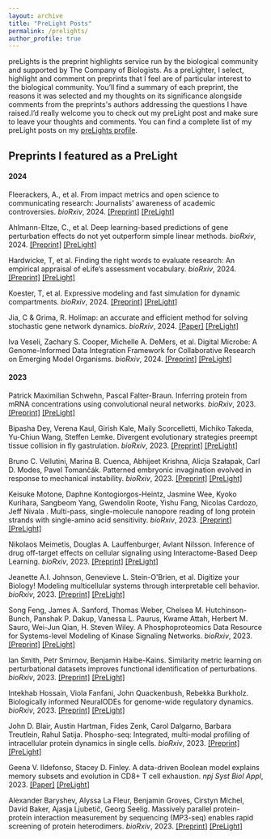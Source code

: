 ```yaml
---
layout: archive
title: "PreLight Posts"
permalink: /prelights/
author_profile: true
---
```


<script type='text/javascript' src='https://d1bxh8uas1mnw7.cloudfront.net/assets/embed.js'></script>

preLights is the preprint highlights service run by the biological community and supported by The Company of Biologists. As a preLighter, I select, highlight and comment on preprints that I feel are of particular interest to the biological community. You’ll find a summary of each preprint, the reasons it was selected and my thoughts on its significance alongside comments from the preprints's authors addressing the questions I have raised.I’d really welcome you to check out my preLight post and make sure to leave your thoughts and comments. You can find a complete list of my preLight posts on my <a href="https://prelights.biologists.com/profiles/bdmaier/">preLights profile</a>.

<h2>Preprints I featured as a PreLight</h2>

#### 2024 ####

<p>Fleerackers, A., et al. From impact metrics and open science to communicating research: Journalists’ awareness of academic controversies. <em>bioRxiv</em>, 2024. <a href="https://doi.org/10.1101/2024.09.03.609638">[Preprint]</a> <a href="https://prelights.biologists.com/profiles/bdmaier/">[PreLight]</a>

<p>Ahlmann-Eltze, C., et al. Deep learning-based predictions of gene perturbation effects do not yet outperform simple linear methods. <em>bioRxiv</em>, 2024. <a href="https://doi.org/10.1101/2024.09.16.613342">[Preprint]</a> <a href="https://prelights.biologists.com/highlights/deep-learning-based-predictions-of-gene-perturbation-effects-do-not-yet-outperform-simple-linear-methods/">[PreLight]</a>

<p>Hardwicke, T, et al. Finding the right words to evaluate research: An empirical appraisal of eLife’s assessment vocabulary. <em>bioRxiv</em>, 2024. <a href="https://doi.org/10.1101/2024.04.30.591844">[Preprint]</a> <a href="https://prelights.biologists.com/highlights/finding-the-right-words-to-evaluate-research-an-empirical-appraisal-of-elifes-assessment-vocabulary/">[PreLight]</a>

<p>Koester, T, et al. Expressive modeling and fast simulation for dynamic compartments. <em>bioRxiv</em>, 2024. <a href="https://www.biorxiv.org/content/10.1101/2024.04.02.587672v1">[Preprint]</a> <a href="https://prelights.biologists.com/highlights/expressive-modeling-and-fast-simulation-for-dynamic-compartments-v2/">[PreLight]</a>

<p>Jia, C & Grima, R. Holimap: an accurate and efficient method for solving stochastic gene network dynamics. <em>bioRxiv</em>, 2024. <a href="Holimap: an accurate and efficient method for solving stochastic gene network dynamics">[Paper]</a> <a href="https://prelights.biologists.com/highlights/holimap-an-accurate-and-efficient-method-for-solving-stochastic-gene-network-dynamics/">[PreLight]</a>

<p>Iva Veseli, Zachary S. Cooper, Michelle A. DeMers, et al. Digital Microbe: A Genome-Informed Data Integration Framework for Collaborative Research on Emerging Model Organisms. <em>bioRxiv</em>, 2024. <a href="https://www.biorxiv.org/content/10.1101/2024.01.16.575828v1">[Preprint]</a> <a href="https://prelights.biologists.com/highlights/digital-microbe-a-genome-informed-data-integration-framework-for-collaborative-research-on-emerging-model-organisms-v2/">[PreLight]</a>

<br>

#### 2023 ####

<p>Patrick Maximilian Schwehn, Pascal Falter-Braun. Inferring protein from mRNA concentrations using convolutional neural networks. <em>bioRxiv</em>, 2023. <a href="https://www.biorxiv.org/content/10.1101/2023.11.06.565778v1">[Preprint]</a> <a href="https://prelights.biologists.com/highlights/inferring-protein-from-mrna-concentrations-using-convolutional-neural-networks-v3/">[PreLight]</a>

<p>Bipasha Dey, Verena Kaul, Girish Kale, Maily Scorcelletti, Michiko Takeda, Yu-Chiun Wang, Steffen Lemke. Divergent evolutionary strategies preempt tissue collision in fly gastrulation. <em>bioRxiv</em>, 2023. <a href="https://www.biorxiv.org/content/10.1101/2023.10.09.561568v1">[Preprint]</a> <a href="https://prelights.biologists.com/highlights/patterned-embryonic-invagination-evolved-in-response-to-mechanical-instability-divergent-evolutionary-strategies-preempt-tissue-collision-in-fly-gastrulation-final/">[PreLight]</a>

<p>Bruno C. Vellutini, Marina B. Cuenca, Abhijeet Krishna, Alicja Szałapak, Carl D. Modes, Pavel Tomančák. Patterned embryonic invagination evolved in response to mechanical instability. <em>bioRxiv</em>, 2023. <a href="https://www.biorxiv.org/content/10.1101/2023.03.30.534554v2">[Preprint]</a> <a href="https://prelights.biologists.com/highlights/patterned-embryonic-invagination-evolved-in-response-to-mechanical-instability-divergent-evolutionary-strategies-preempt-tissue-collision-in-fly-gastrulation-final/">[PreLight]</a>

<p>Keisuke Motone, Daphne Kontogiorgos-Heintz, Jasmine Wee, Kyoko Kurihara, Sangbeom Yang, Gwendolin Roote, Yishu Fang, Nicolas Cardozo, Jeff Nivala . Multi-pass, single-molecule nanopore reading of long protein strands with single-amino acid sensitivity. <em>bioRxiv</em>, 2023. <a href="https://www.biorxiv.org/content/10.1101/2023.10.19.563182v1">[Preprint]</a> <a href="https://prelights.biologists.com/highlights/multi-pass-single-molecule-nanopore-reading-of-long-protein-strands-with-single-amino-acid-sensitivity-v3/">[PreLight]</a>

<p>Nikolaos Meimetis, Douglas A. Lauffenburger, Avlant Nilsson. Inference of drug off-target effects on cellular signaling using Interactome-Based Deep Learning. <em>bioRxiv</em>, 2023. <a href="https://www.biorxiv.org/content/10.1101/2023.10.08.561429v3">[Preprint]</a> <a href="https://prelights.biologists.com/highlights/inference-of-drug-off-target-effects-on-cellular-signaling-using-interactome-based-deep-learning-v2/">[PreLight]</a>

<p>Jeanette A.I. Johnson, Genevieve L. Stein-O’Brien, et al. Digitize your Biology! Modeling multicellular systems through interpretable cell behavior. <em>bioRxiv</em>, 2023. <a href="https://www.biorxiv.org/content/10.1101/2023.09.17.557982">[Preprint]</a> <a href="https://prelights.biologists.com/highlights/digitize-your-biology-modeling-multicellular-systems-through-interpretable-cell-behavior-vers2/">[PreLight]</a>

<p>Song Feng, James A. Sanford, Thomas Weber, Chelsea M. Hutchinson-Bunch, Panshak P. Dakup, Vanessa L. Paurus, Kwame Attah, Herbert M. Sauro, Wei-Jun Qian, H. Steven Wiley. A Phosphoproteomics Data Resource for Systems-level Modeling of Kinase Signaling Networks. <em>bioRxiv</em>, 2023. <a href="https://www.biorxiv.org/content/10.1101/2023.08.03.551714v1">[Preprint]</a> <a href="https://prelights.biologists.com/highlights/a-phosphoproteomics-data-resource-for-systems-level-modeling-of-kinase-signaling-networks/">[PreLight]</a>

<p>Ian Smith, Petr Smirnov, Benjamin Haibe-Kains. Similarity metric learning on perturbational datasets improves functional identification of perturbations. <em>bioRxiv</em>, 2023. <a href="https://www.biorxiv.org/content/10.1101/2023.06.09.544397v1">[Preprint]</a> <a href="https://prelights.biologists.com/highlights/similarity-metric-learning-on-perturbational-datasets-improves-functional-identification-of-perturbations/">[PreLight]</a>

<p>Intekhab Hossain, Viola Fanfani, John Quackenbush, Rebekka Burkholz. Biologically informed NeuralODEs for genome-wide regulatory dynamics. <em>bioRxiv</em>, 2023. <a href="https://www.biorxiv.org/content/10.1101/2023.02.24.529835v1">[Preprint]</a> <a href="https://prelights.biologists.com/highlights/biologically-informed-neuralodes-for-genome-wide-regulatory-dynamics/">[PreLight]</a>

<p>John D. Blair, Austin Hartman, Fides Zenk, Carol Dalgarno, Barbara Treutlein, Rahul Satija. Phospho-seq: Integrated, multi-modal profiling of intracellular protein dynamics in single cells. <em>bioRxiv</em>, 2023. <a href="https://doi.org/10.1101/2023.03.27.534442">[Preprint]</a> <a href="https://prelights.biologists.com/highlights/phospho-seq-integrated-multi-modal-profiling-of-intracellular-protein-dynamics-in-single-cells/s">[PreLight]</a>

<p>Geena V. Ildefonso, Stacey D. Finley. A data-driven Boolean model explains memory subsets and evolution in CD8+ T cell exhaustion. <em>npj Syst Biol Appl</em>, 2023. <a href=" https://www.nature.com/articles/s41540-023-00297-2">[Paper]</a> <a href="https://prelights.biologists.com/highlights/a-data-driven-boolean-model-explains-memory-subsets-and-evolution-in-cd8-t-cell-exhaustion/">[PreLight]</a>

<p>Alexander Baryshev, Alyssa La Fleur, Benjamin Groves, Cirstyn Michel, David Baker, Ajasja Ljubetič, Georg Seelig. Massively parallel protein-protein interaction measurement by sequencing (MP3-seq) enables rapid screening of protein heterodimers. <em>bioRxiv</em>, 2023. <a href="https://doi.org/10.1101/2023.02.08.527770">[Preprint]</a> <a href="https://prelights.biologists.com/highlights/massively-parallel-protein-protein-interaction-measurement-by-sequencing-mp3-seq-enables-rapid-screening-of-protein-heterodimers/">[PreLight]</a>